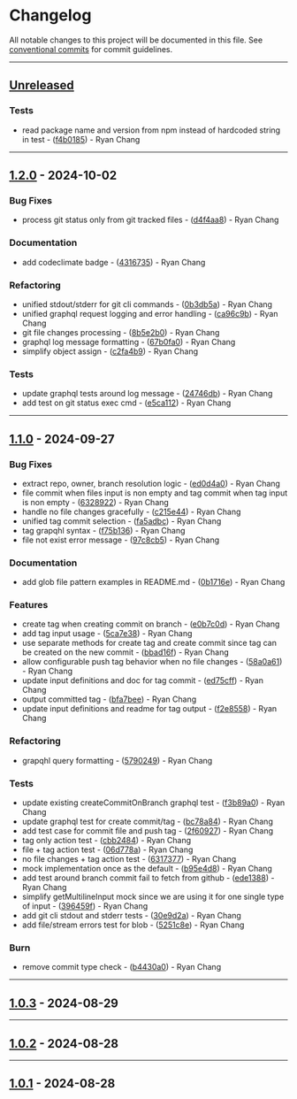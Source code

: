 # Changelog

All notable changes to this project will be documented in this file. See [conventional commits](https://www.conventionalcommits.org/) for commit guidelines.

---
## [Unreleased](https://github.com/ryancyq/github-signed-commit/tree/HEAD)

### Tests

- read package name and version from npm instead of hardcoded string in test - ([f4b0185](https://github.com/ryancyq/github-signed-commit/commit/f4b01854663fe84c3b46d2ec663e2399c5cc9aed)) - Ryan Chang

---
## [1.2.0](https://github.com/ryancyq/github-signed-commit/compare/v1.1.0..v1.2.0) - 2024-10-02

### Bug Fixes

- process git status only from git tracked files - ([d4f4aa8](https://github.com/ryancyq/github-signed-commit/commit/d4f4aa86bb175db7fdd7987b317b65499d47aad8)) - Ryan Chang

### Documentation

- add codeclimate badge - ([4316735](https://github.com/ryancyq/github-signed-commit/commit/4316735b027405547f152fe417cf7c19e7a2c8fa)) - Ryan Chang

### Refactoring

- unified stdout/stderr for git cli commands - ([0b3db5a](https://github.com/ryancyq/github-signed-commit/commit/0b3db5a8aec343dbd938d62d2dc6e1ff18dcdb1f)) - Ryan Chang
- unified graphql request logging and error handling - ([ca96c9b](https://github.com/ryancyq/github-signed-commit/commit/ca96c9bfaa03aa0b75d8034caa053d612c7fb11e)) - Ryan Chang
- git file changes processing - ([8b5e2b0](https://github.com/ryancyq/github-signed-commit/commit/8b5e2b0cdd74621d45bb2f9adb76fbc7ad31b2d9)) - Ryan Chang
- graphql log message formatting - ([67b0fa0](https://github.com/ryancyq/github-signed-commit/commit/67b0fa0f888aea86885916c328beb652051e8e79)) - Ryan Chang
- simplify object assign - ([c2fa4b9](https://github.com/ryancyq/github-signed-commit/commit/c2fa4b9e6a818d20359235bc6d4f31243064f982)) - Ryan Chang

### Tests

- update graphql tests around log message - ([24746db](https://github.com/ryancyq/github-signed-commit/commit/24746dbf9a8707c2d6200ca84b7bdecd0a45f8f5)) - Ryan Chang
- add test on git status exec cmd - ([e5ca112](https://github.com/ryancyq/github-signed-commit/commit/e5ca1120b0bf411090367a2780c9dcd782ba489c)) - Ryan Chang

---
## [1.1.0](https://github.com/ryancyq/github-signed-commit/compare/v1.0.3..v1.1.0) - 2024-09-27

### Bug Fixes

- extract repo, owner, branch resolution logic - ([ed0d4a0](https://github.com/ryancyq/github-signed-commit/commit/ed0d4a0e02c786ffb1b5ec53929fcab28a957fcf)) - Ryan Chang
- file commit when files input is non empty and tag commit when tag input is non empty - ([6328922](https://github.com/ryancyq/github-signed-commit/commit/63289229445fb21a8d8c13d2642bf7885b52283c)) - Ryan Chang
- handle no file changes gracefully - ([c215e44](https://github.com/ryancyq/github-signed-commit/commit/c215e4495fdfaa0b2aad77edf73ff4d56baa000b)) - Ryan Chang
- unified tag commit selection - ([fa5adbc](https://github.com/ryancyq/github-signed-commit/commit/fa5adbc2d37fa39e28a1ce5096de982bbe2cabb0)) - Ryan Chang
- tag grapqhl syntax - ([f75b136](https://github.com/ryancyq/github-signed-commit/commit/f75b136935ab68f1510403add803325a91801289)) - Ryan Chang
- file not exist error message - ([97c8cb5](https://github.com/ryancyq/github-signed-commit/commit/97c8cb501ef33d7a06dd5869c869dfeb7d38bc66)) - Ryan Chang

### Documentation

- add glob file pattern examples in README.md - ([0b1716e](https://github.com/ryancyq/github-signed-commit/commit/0b1716ed349fb8abb161739c9d39169d62189e22)) - Ryan Chang

### Features

- create tag when creating commit on branch - ([e0b7c0d](https://github.com/ryancyq/github-signed-commit/commit/e0b7c0dec8440667d3ad5a0e4cfbef6f0b2736f2)) - Ryan Chang
- add tag input usage - ([5ca7e38](https://github.com/ryancyq/github-signed-commit/commit/5ca7e38ad805eddc96eb449f948ad88c51b1a9a0)) - Ryan Chang
- use separate methods for create tag and create commit since tag can be created on the new commit - ([bbad16f](https://github.com/ryancyq/github-signed-commit/commit/bbad16facc01b73565fc1e622fb607d0b6984692)) - Ryan Chang
- allow configurable push tag behavior when no file changes - ([58a0a61](https://github.com/ryancyq/github-signed-commit/commit/58a0a613526d47721b2ed26049342902172fb523)) - Ryan Chang
- update input definitions and doc for tag commit - ([ed75cff](https://github.com/ryancyq/github-signed-commit/commit/ed75cff4728b73b4bff9816f4974c8e4943a1dc3)) - Ryan Chang
- output committed tag - ([bfa7bee](https://github.com/ryancyq/github-signed-commit/commit/bfa7bee94800339687a10f4de196a72b9bfd0d6e)) - Ryan Chang
- update input definitions and readme for tag output - ([f2e8558](https://github.com/ryancyq/github-signed-commit/commit/f2e85585fa5739ae20d0270da265834ef9c7fc21)) - Ryan Chang

### Refactoring

- grapqhl query formatting - ([5790249](https://github.com/ryancyq/github-signed-commit/commit/5790249e855606799b3041aa64e9a07caf67bbfd)) - Ryan Chang

### Tests

- update existing createCommitOnBranch graphql test - ([f3b89a0](https://github.com/ryancyq/github-signed-commit/commit/f3b89a04c5f34e8ac30e5a976dc26772ad8e2d2f)) - Ryan Chang
- update graphql test for create commit/tag - ([bc78a84](https://github.com/ryancyq/github-signed-commit/commit/bc78a84c2af40a765bcfedd47b1450df026605a4)) - Ryan Chang
- add test case for commit file and push tag - ([2f60927](https://github.com/ryancyq/github-signed-commit/commit/2f6092706859d5bb5aec5384dfae47c4e0f8b48e)) - Ryan Chang
- tag only action test - ([cbb2484](https://github.com/ryancyq/github-signed-commit/commit/cbb24848ac95f897c4c3e4a0bc58ce9a9a0168aa)) - Ryan Chang
- file + tag action test - ([06d778a](https://github.com/ryancyq/github-signed-commit/commit/06d778abd20664414bb59aed7dcd31ba6a767da4)) - Ryan Chang
- no file changes + tag action test - ([6317377](https://github.com/ryancyq/github-signed-commit/commit/6317377a9409c41a52e1a8f3ebe0d24bb58bce11)) - Ryan Chang
- mock implementation once as the default - ([b95e4d8](https://github.com/ryancyq/github-signed-commit/commit/b95e4d807e49da6948fc53a9d3260f1e1c3a9078)) - Ryan Chang
- add test around branch commit fail to fetch from github - ([ede1388](https://github.com/ryancyq/github-signed-commit/commit/ede13880b65bbd1c570733a6f28321f9022ef802)) - Ryan Chang
- simplify getMultilineInput mock since we are using it for one single type of input - ([396459f](https://github.com/ryancyq/github-signed-commit/commit/396459fd6b1305cb7cd04c4ba1d05170f530047d)) - Ryan Chang
- add git cli stdout and stderr tests - ([30e9d2a](https://github.com/ryancyq/github-signed-commit/commit/30e9d2a110b4a1db98993c17c2024790353914b0)) - Ryan Chang
- add file/stream errors test for blob - ([5251c8e](https://github.com/ryancyq/github-signed-commit/commit/5251c8e933455262dbe7dcaea72fafe603c1eec2)) - Ryan Chang

### Burn

- remove commit type check - ([b4430a0](https://github.com/ryancyq/github-signed-commit/commit/b4430a04623f4769544a881d4d2268b3bb27e17d)) - Ryan Chang

---
## [1.0.3](https://github.com/ryancyq/github-signed-commit/compare/v1.0.2..v1.0.3) - 2024-08-29

---
## [1.0.2](https://github.com/ryancyq/github-signed-commit/compare/v1.0.1..v1.0.2) - 2024-08-28

---
## [1.0.1](https://github.com/ryancyq/github-signed-commit/compare/v1.0.0..v1.0.1) - 2024-08-28

<!-- generated by git-cliff -->

